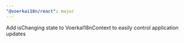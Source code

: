 ```yaml
---
"@voerkai18n/react": major
---
```


Add isChanging state to VoerkaI18nContext to easily control application updates
